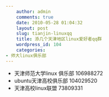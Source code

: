 ```yaml
---
    author: admin
    comments: true
    date: 2010-05-28 01:04:32
    layout: post
    slug: tianjin-linuxqq
    title: 添几个天津地区linux爱好者qq群
    wordpress_id: 104
    categories:
- 师大linux俱乐部
---
```


* 天津师范大学linux 俱乐部 106988272 
* ubuntu天津高校俱乐部  104029520
* 天津高校linux联盟 73809331

